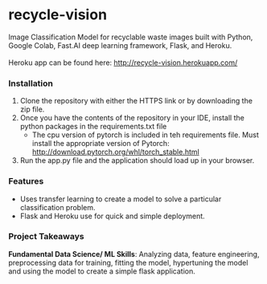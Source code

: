 # recycle-vision
Image Classification Model for recyclable waste images built with Python, Google Colab, Fast.AI deep learning framework, Flask, and Heroku.
<br><br>
Heroku app can be found here: http://recycle-vision.herokuapp.com/
### Installation
1. Clone the repository with either the HTTPS link or by downloading the zip file.
2. Once you have the contents of the repository in your IDE, install the python packages in the requirements.txt file
    * The cpu version of pytorch is included in teh requirements file. Must install the appropriate version of Pytorch: http://download.pytorch.org/whl/torch_stable.html
3. Run the app.py file and the application should load up in your browser.

### Features
* Uses transfer learning to create a model to solve a particular classification problem.
* Flask and Heroku use for quick and simple deployment.

### Project Takeaways
**Fundamental Data Science/ ML Skills**: Analyzing data, feature engineering, preprocessing data for training, fitting the model, hypertuning the model and using the model to create a simple flask application.
